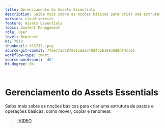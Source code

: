 ```yaml
---
title: Gerenciamento do Assets Essentials
description: Saiba mais sobre as noções básicas para criar uma estrutura de pastas e operações básicas, como mover, copiar e renomear.
version: cloud-service
feature: Assets Essentials
topic: Content Management
role: User
level: Beginner
kt: 7913
thumbnail: 335733.jpeg
source-git-commit: 7fde77ac287d01ce2ad4924b2b10939d8df4c3e5
workflow-type: tm+mt
source-wordcount: '40'
ht-degree: 0%

---
```


# Gerenciamento do Assets Essentials

Saiba mais sobre as noções básicas para criar uma estrutura de pastas e operações básicas, como mover, copiar e renomear.

>[!VIDEO](https://video.tv.adobe.com/v/335733/?quality=12&learn=on)
